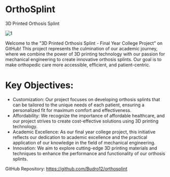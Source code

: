 # OrthoSplint
  3D Printed Orthosis Splint

![1](https://github.com/Budro12/orthosplint/assets/59764894/a5fcfcb6-cfc4-489c-a668-b1eb6fcd0b7d)


Welcome to the "3D Printed Orthosis Splint - Final Year College Project" on GitHub! This project represents the culmination of our academic journey, where we combine the power of 3D printing technology with our passion for mechanical engineering to create innovative orthosis splints. Our goal is to make orthopedic care more accessible, efficient, and patient-centric.

# Key Objectives:
  
  - Customization: Our project focuses on developing orthosis splints that can be tailored to the unique needs of each patient, ensuring a personalized fit for maximum comfort and effectiveness.
  - Affordability: We recognize the importance of affordable healthcare, and our project strives to create cost-effective solutions using 3D printing technology.
  - Academic Excellence: As our final year college project, this initiative reflects our dedication to academic excellence and the practical application of our knowledge in the field of mechanical engineering.
  - Innovation: We aim to explore cutting-edge 3D printing materials and techniques to enhance the performance and functionality of our orthosis splints.

GitHub Repository: https://github.com/Budro12/orthosplint
